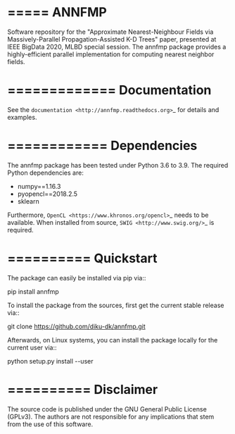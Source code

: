 =====
ANNFMP
=====
Software repository for the "Approximate Nearest-Neighbour Fields via Massively-Parallel Propagation-Assisted K-D Trees" paper, presented at IEEE BigData 2020, MLBD special session.
The annfmp package provides a highly-efficient parallel implementation for computing nearest neighbor fields.

=============
Documentation
=============

See the `documentation <http://annfmp.readthedocs.org>`_ for details and examples.

============
Dependencies
============

The annfmp package has been tested under Python 3.6 to 3.9. The required Python dependencies are:

- numpy==1.16.3
- pyopencl==2018.2.5
- sklearn

Furthermore, `OpenCL <https://www.khronos.org/opencl>`_ needs to be available.
When installed from source, `SWIG <http://www.swig.org/>`_ is required.

==========
Quickstart
==========

The package can easily be installed via pip via::

  pip install annfmp

To install the package from the sources, first get the current stable release via::

  git clone https://github.com/diku-dk/annfmp.git

Afterwards, on Linux systems, you can install the package locally for the current user via::

  python setup.py install --user

==========
Disclaimer
==========

The source code is published under the GNU General Public License (GPLv3). The authors are not responsible for any implications that stem from the use of this software.
